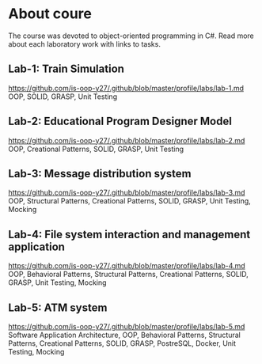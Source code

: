 # About coure
The course was devoted to object-oriented programming in C#. Read more about each laboratory work with links to tasks.
## Lab-1: Train Simulation
https://github.com/is-oop-y27/.github/blob/master/profile/labs/lab-1.md  
OOP, SOLID, GRASP, Unit Testing
## Lab-2: Educational Program Designer Model
https://github.com/is-oop-y27/.github/blob/master/profile/labs/lab-2.md  
OOP, Creational Patterns, SOLID, GRASP, Unit Testing
## Lab-3: Message distribution system
https://github.com/is-oop-y27/.github/blob/master/profile/labs/lab-3.md  
OOP, Structural Patterns, Creational Patterns, SOLID, GRASP, Unit Testing, Mocking
## Lab-4: File system interaction and management application
https://github.com/is-oop-y27/.github/blob/master/profile/labs/lab-4.md  
OOP, Behavioral Patterns, Structural Patterns, Creational Patterns, SOLID, GRASP, Unit Testing, Mocking
## Lab-5: ATM system
https://github.com/is-oop-y27/.github/blob/master/profile/labs/lab-5.md  
Software Application Architecture, OOP, Behavioral Patterns, Structural Patterns, Creational Patterns, SOLID, GRASP, PostreSQL, Docker, Unit Testing, Mocking
